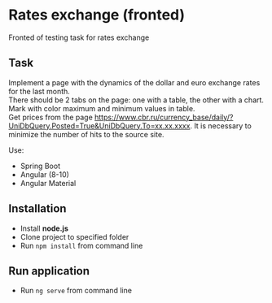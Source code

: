 # Rates exchange (fronted)

Fronted of testing task for rates exchange

## Task

Implement a page with the dynamics of the dollar and euro exchange rates for the last month.  
There should be 2 tabs on the page: one with a table, the other with a chart.  
Mark with color maximum and minimum values in table.  
Get prices from the page https://www.cbr.ru/currency_base/daily/?UniDbQuery.Posted=True&UniDbQuery.To=xx.xx.xxxx.
It is necessary to minimize the number of hits to the source site.  

Use:
* Spring Boot
* Angular (8-10)
* Angular Material

## Installation

* Install **node.js**
* Clone project to specified folder
* Run `npm install` from command line

## Run application

* Run `ng serve` from command line
